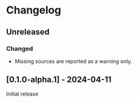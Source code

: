 # Changelog

## Unreleased

### Changed

- Missing sources are reported as a warning only.

## [0.1.0-alpha.1] - 2024-04-11

Initial release

